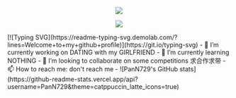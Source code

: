 <p align="center">
<img src="https://capsule-render.vercel.app/api?type=waving&color=timeGradient&height=300&&section=header&text={HI THERE}&fontSize=90&fontAlign=50&fontAlignY=30&desc={HERE IS PanN}&descAlign=50&descSize=30&descAlignY=60&animation=twinkling" />
</p>
<p align="center">
<img src="https://capsule-render.vercel.app/api?type=waving&color=timeGradient&height=300&&section=footer&text={HI THERE}&fontSize=90&fontAlign=50&fontAlignY=70&desc={HERE IS PanN}&descAlign=50&descSize=30&descAlignY=40&animation=twinkling" />
</p>
[![Typing SVG](https://readme-typing-svg.demolab.com/?lines=Welcome+to+my+github+profile)](https://git.io/typing-svg)
- 🔭 I’m currently working on DATING with my GIRLFRIEND
- 🌱 I’m currently learning NOTHING
- 👯 I’m looking to collaborate on some competitions 求合作求带
- 📫 How to reach me: don't reach me
- ![PanN729's GitHub stats](https://github-readme-stats.vercel.app/api?username=PanN729&theme=catppuccin_latte_icons=true)
  
